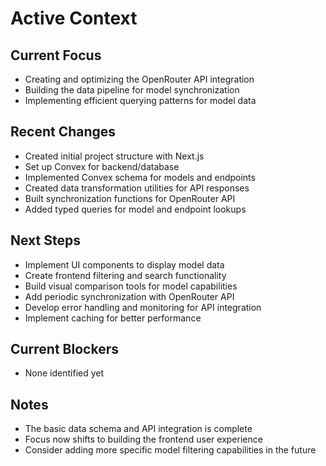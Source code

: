 # Active Context

## Current Focus

- Creating and optimizing the OpenRouter API integration
- Building the data pipeline for model synchronization
- Implementing efficient querying patterns for model data

## Recent Changes

- Created initial project structure with Next.js
- Set up Convex for backend/database
- Implemented Convex schema for models and endpoints
- Created data transformation utilities for API responses
- Built synchronization functions for OpenRouter API
- Added typed queries for model and endpoint lookups

## Next Steps

- Implement UI components to display model data
- Create frontend filtering and search functionality
- Build visual comparison tools for model capabilities
- Add periodic synchronization with OpenRouter API
- Develop error handling and monitoring for API integration
- Implement caching for better performance

## Current Blockers

- None identified yet

## Notes

- The basic data schema and API integration is complete
- Focus now shifts to building the frontend user experience
- Consider adding more specific model filtering capabilities in the future
